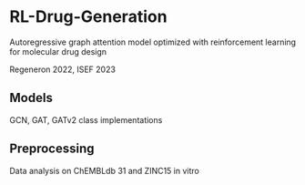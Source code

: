 # RL-Drug-Generation
Autoregressive graph attention model optimized with reinforcement learning for molecular drug design

Regeneron 2022, ISEF 2023

## Models
GCN, GAT, GATv2 class implementations

## Preprocessing
Data analysis on ChEMBLdb 31 and ZINC15 in vitro
